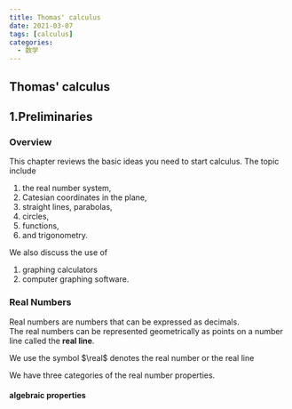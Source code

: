 ```yaml
---
title: Thomas' calculus
date: 2021-03-07
tags: [calculus]
categories:
  - 数学
---
```


<style>
.center {
width: auto;
display: table;
margin - left: auto;
margin - right: auto;
}
// 图片居中
img {
position: relative;
left: 50%;
transform: translateX(-50%);
}
</style>

## Thomas' calculus

## 1.Preliminaries

### Overview

This chapter reviews the basic ideas you need to start calculus. The topic
include

1. the real number system,
2. Catesian coordinates in the plane,
3. straight lines, parabolas,
4. circles,
5. functions,
6. and trigonometry.

We also discuss the use of

1. graphing calculators
2. computer graphing software.

### Real Numbers

Real numbers are numbers that can be expressed as decimals.  
The real numbers can be represented geometrically as points on a number line called the **real line**.

We use the symbol $\real$ denotes the real number or the real line

We have three categories of the real number properties.

#### algebraic properties
